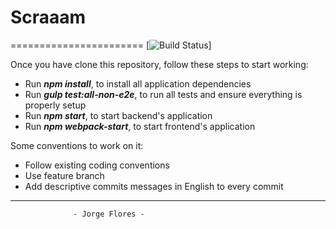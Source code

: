 # Scraaam
=======================
[![Build Status](https://travis-ci.org/MatLock/Scraam.svg?branch=master)]


Once you have clone this repository, follow these steps to start working:

* Run **_npm install_**, to install all application dependencies
* Run **_gulp test:all-non-e2e_**, to run all tests and ensure everything is properly setup
* Run **_npm start_**, to start backend's application
* Run **_npm webpack-start_**, to start frontend's application

Some conventions to work on it:

* Follow existing coding conventions
* Use feature branch
* Add descriptive commits messages in English to every commit
___________________________________________________
                  - Jorge Flores -
